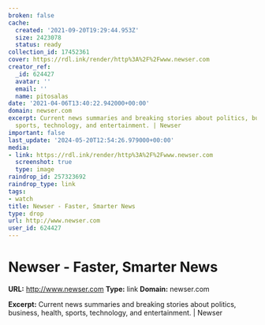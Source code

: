 ```yaml
---
broken: false
cache:
  created: '2021-09-20T19:29:44.953Z'
  size: 2423078
  status: ready
collection_id: 17452361
cover: https://rdl.ink/render/http%3A%2F%2Fwww.newser.com
creator_ref:
  _id: 624427
  avatar: ''
  email: ''
  name: pitosalas
date: '2021-04-06T13:40:22.942000+00:00'
domain: newser.com
excerpt: Current news summaries and breaking stories about politics, business, health,
  sports, technology, and entertainment. | Newser
important: false
last_update: '2024-05-20T12:54:26.979000+00:00'
media:
- link: https://rdl.ink/render/http%3A%2F%2Fwww.newser.com
  screenshot: true
  type: image
raindrop_id: 257323692
raindrop_type: link
tags:
- watch
title: Newser - Faster, Smarter News
type: drop
url: http://www.newser.com
user_id: 624427
---
```


# Newser - Faster, Smarter News

**URL:** http://www.newser.com
**Type:** link
**Domain:** newser.com

**Excerpt:** Current news summaries and breaking stories about politics, business, health, sports, technology, and entertainment. | Newser
